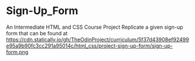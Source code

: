 # Sign-Up_Form
An Intermediate HTML and CSS Course Project
Replicate a given sign-up form that can be found at
https://cdn.statically.io/gh/TheOdinProject/curriculum/5f37d43908ef92499e95a9b90fc3cc291a95014c/html_css/project-sign-up-form/sign-up-form.png